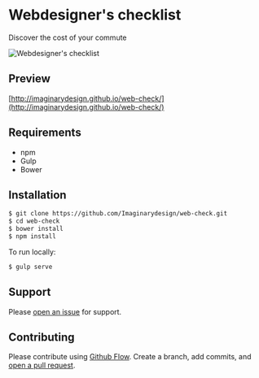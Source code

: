 # Webdesigner's checklist

Discover the cost of your commute

![Webdesigner's checklist](https://github.com/Imaginarydesign/web-check/raw/master/image.png)

## Preview

[http://imaginarydesign.github.io/web-check/](http://imaginarydesign.github.io/web-check/)

## Requirements

- npm
- Gulp
- Bower

## Installation

```sh
$ git clone https://github.com/Imaginarydesign/web-check.git
$ cd web-check
$ bower install
$ npm install
```
To run locally:

```sh
$ gulp serve
```

## Support

Please [open an issue](https://github.com/Imaginarydesign/web-check/issues/new) for support.

## Contributing

Please contribute using [Github Flow](https://guides.github.com/introduction/flow/). Create a branch, add commits, and [open a pull request](https://github.com/Imaginarydesign/web-check/compare/).
